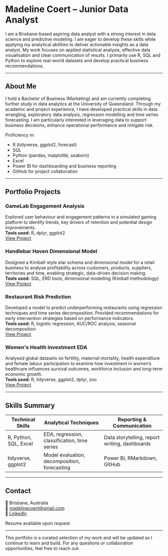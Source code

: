 # Madeline Coert – Junior Data Analyst

I am a Brisbane-based aspiring data analyst with a strong interest in data science and predictive modeling. I am eager to develop these skills while applying my analytical abilities to deliver actionable insights as a data analyst. My work focuses on applied statistical analysis, effective data visualisation and clear communication of results. I primarily use R, SQL and Python to explore real-world datasets and develop practical business recommendations.

---

## About Me

I hold a Bachelor of Business (Marketing) and am currently completing further study in data analytics at the University of Queensland. Through my academic and project experience, I have developed practical skills in data wrangling, exploratory data analysis, regression modelling and time series forecasting. I am particularly interested in leveraging data to support business decisions, enhance operational performance and mitigate risk.

Proficiency in:
- R (tidyverse, ggplot2, forecast)
- SQL
- Python (pandas, matplotlib, seaborn)
- Excel
- Power BI for dashboarding and business reporting
- GitHub for project collaboration

---

## Portfolio Projects

### GameLab Engagement Analysis  
Explored user behaviour and engagement patterns in a simulated gaming platform to identify trends, key drivers of retention and potential design improvements.  
**Tools used:** R, dplyr, ggplot2  
[View Project](https://github.com/MadelineCoert/GameLab-EDA)

### Handlebar Haven Dimensional Model
Designed a Kimball-style star schema and dimensional model for a retail business to analyse profitability across customers, products, suppliers, territories and time, enabling strategic, data-driven decision making.  
**Tools used:** SQL, ERD tools, dimensional modelling (Kimball methodology)  
[View Project](https://github.com/MadelineCoert/Handlebar-Haven-Dimensional-Model)

### Restaurant Risk Prediction  
Developed a model to predict underperforming restaurants using regression techniques and time series decomposition. Provided recommendations for early intervention strategies based on performance indicators.  
**Tools used:** R, logistic regression, AUC/ROC analysis, seasonal decomposition  
[View Project](https://github.com/MadelineCoert/Restaurant-Risk-Analysis)

### Women's Health Investment EDA  
Analysed global datasets on fertility, maternal mortality, health expenditure and female labour participation to examine how investment in women’s healthcare influences survival outcomes, workforce inclusion and long-term economic growth.  
**Tools used:** R, tidyverse, ggplot2, dplyr, zoo  
[View Project](https://github.com/MadelineCoert/WomensHealth-Investment-Analysis)

---

## Skills Summary

| Technical Skills       | Analytical Techniques        | Reporting & Communication |
|------------------------|------------------------------|----------------------------|
| R, Python, SQL, Excel  | EDA, regression, classification, time series | Data storytelling, report writing, dashboards |
| tidyverse, ggplot2     | Model evaluation, decomposition, forecasting | Power BI, RMarkdown, GitHub |

---

## Contact

📍 Brisbane, Australia  
📧 madelinecoert@gmail.com  
🔗 [LinkedIn](https://www.linkedin.com/in/madeline-coert-546667309)  

Resume available upon request

---

This portfolio is a curated selection of my work and will be updated as I continue to learn and build. For any questions or collaboration opportunities, feel free to reach out.
